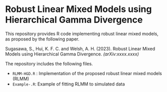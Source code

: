 # Robust Linear Mixed Models using Hierarchical Gamma Divergence

This repository provides R code implementing robust linear mixed models, as proposed by the following paper.

Sugasawa, S., Hui, K. F. C. and Welsh, A. H. (2023). Robust Linear Mixed Models using Hierarchical Gamma Divergence. *(arXiv:xxxx.xxxx)* 

The repository includes the following files.

- `RLMM-HGD.R` : Implementation of the proposed robust linear mixed models (RLMM) 
- `Example-.R`: Example of fitting RLMM to simulated data

